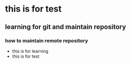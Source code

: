 # this is for test 
## learning for git and maintain repository
### how to maintain remote repository

 * this is for learning
 * this is for test
  